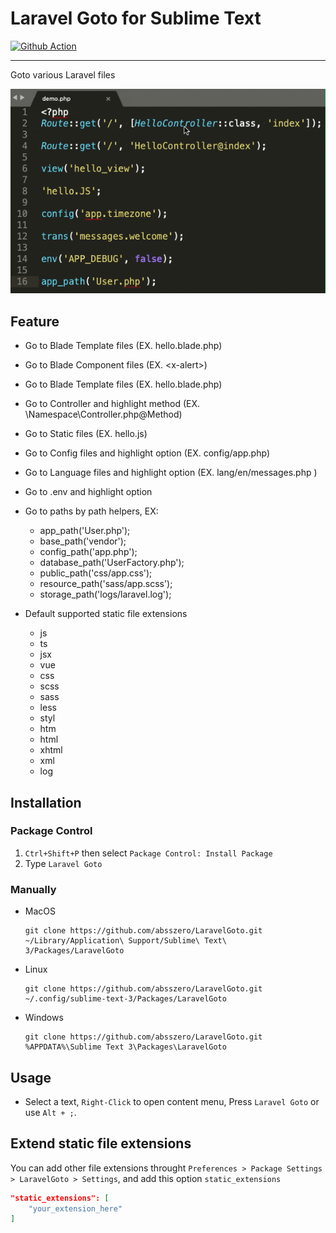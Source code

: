 # Laravel Goto for Sublime Text

[![Github Action](https://github.com/absszero/LaravelGoto/workflows/build/badge.svg)](https://github.com/absszero/LaravelGoto/actions)

------------

Goto various Laravel files

![example](example.gif)

## Feature

- Go to Blade Template files (EX. hello.blade.php)

- Go to Blade Component files (EX. &lt;x-alert&gt;)

- Go to Blade Template files (EX. hello.blade.php)

- Go to Controller and highlight method (EX. \Namespace\Controller.php@Method)

- Go to Static files (EX. hello.js)

- Go to Config files and highlight option (EX. config/app.php)

- Go to Language files and highlight option (EX. lang/en/messages.php )

- Go to .env and highlight option

- Go to paths by path helpers, EX:
  - app_path('User.php');
  - base_path('vendor');
  - config_path('app.php');
  - database_path('UserFactory.php');
  - public_path('css/app.css');
  - resource_path('sass/app.scss');
  - storage_path('logs/laravel.log');

- Default supported static file extensions

    - js
    - ts
    - jsx
    - vue
    - css
    - scss
    - sass
    - less
    - styl
    - htm
    - html
    - xhtml
    - xml
    - log



## Installation

### Package Control

1. `Ctrl+Shift+P` then select `Package Control: Install Package`
2. Type `Laravel Goto`

### Manually

-  MacOS

   ```shell
   git clone https://github.com/absszero/LaravelGoto.git ~/Library/Application\ Support/Sublime\ Text\ 3/Packages/LaravelGoto
   ```

- Linux

  ```shell
  git clone https://github.com/absszero/LaravelGoto.git ~/.config/sublime-text-3/Packages/LaravelGoto
  ```

- Windows

  ```shell
  git clone https://github.com/absszero/LaravelGoto.git %APPDATA%\Sublime Text 3\Packages\LaravelGoto
  ```



## Usage

- Select a text, `Right-Click` to open content menu, Press `Laravel Goto` or use `Alt + ;`.


## Extend static file extensions

You can add other file extensions throught `Preferences > Package Settings > LaravelGoto > Settings`, and add this option `static_extensions`

```json
"static_extensions": [
    "your_extension_here"
]
```

